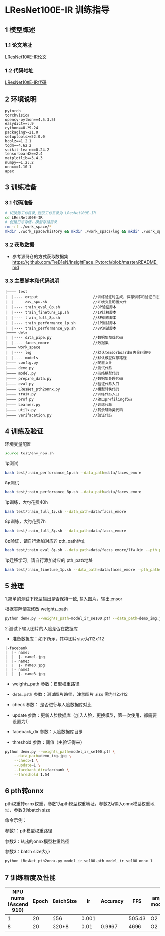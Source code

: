# LResNet100E-IR 训练指导



## 1 模型概述

### 1.1 论文地址

[LResNet100E-IR论文](https://arxiv.org/pdf/1801.07698.pdf )

### 1.2 代码地址

[LResNet100E-IR代码](https://github.com/TreB1eN/InsightFace_Pytorch )



## 2 环境说明

```
pytorch
torchvision
opencv-python==4.5.3.56
easydict==1.9
cython==0.29.24
packaging>=21.0
setuptools>=52.0.0
bcolz==1.2.1
tqdm==4.62.2
scikit-learn==0.24.2
tensorboardX==2.4
matplotlib==3.4.3
numpy==1.21.2
onnx==1.10.1
apex
```



## 3 训练准备

### 3.1 代码准备

```bash
# 切换到工作目录,假设工作目录为 LResNet100E-IR
cd LResNet100E-IR
# 创建日志存储，模型存储目录
rm -rf ./work_space/* 
mkdir ./work_space/history && mkdir ./work_space/log && mkdir ./work_space/models && mkdir ./work_space/save
```

### 3.2 获取数据

+ 参考源码仓的方式获取数据集 https://github.com/TreB1eN/InsightFace_Pytorch/blob/master/README.md



### 3.3 主要脚本和代码说明

```
|———— test
|  |---- output							//训练验证时生成，保存训练和验证日志
|  |---- env_npu.sh						//环境变量配置文件
|  |---- train_eval_8p.sh				//8P验证脚本
|  |---- train_finetune_1p.sh			//1P迁移脚本
|  |---- train_full_8p.sh				//8P训练脚本
|  |---- train_performance_1p.sh		//1P测试脚本
|  |---- train_performance_8p.sh		//8P测试脚本
|———— data
|  |---- data_pipe.py					//数据集加载代码
|  |---- faces_emore					//数据集
|———— work_space				
|  |---- log							//默认tensorboard日志保存路径
|  |---- models							//默认模型保存路径					
|———— config.py							//配置文件
|———— demo.py							//测试代码
|———— model.py							//网络模型代码
|———— prepare_data.py					//数据集处理代码
|———— eval.py							//验证代码入口
|———— LResNet_pth2onnx.py				//模型转换代码
|———— train.py							//训练代码入口
|———— prof.py							//输出profiling代码
|———— Learner.py						//训练代码
|———— utils.py							//其余辅助类代码
|———— verifacation.py					//验证代码
```



## 4 训练及验证

环境变量配置

```bash
source test/env_npu.sh
```

1p测试

```bash
bash test/train_performance_1p.sh --data_path=data/faces_emore
```

8p测试

```bash
bash test/train_performance_8p.sh --data_path=data/faces_emore
```

1p训练，大约花费40h

```bash
bash test/train_full_1p.sh --data_path=data/faces_emore
```

8p训练，大约花费7h

```bash
bash test/train_full_8p.sh --data_path=data/faces_emore
```

8p验证，请自行添加对应的 pth_path地址

```bash
bash test/train_eval_8p.sh --data_path=data/faces_emore/lfw.bin --pth_path=
```

1p迁移学习，请自行添加对应的 pth_path地址

```bash
bash test/train_finetune_1p.sh --data_path=data/faces_emore --pth_path=
```



## 5 推理

1.简单的测试下模型输出是否保持一致, 输入图片，输出tensor

根据实际情况修改 weights_path

```bash
python demo.py --weights_path=model_ir_se100.pth --data_path=demo_img.jpg
```

2.测试下输入图片的人脸是否在数据库

- 准备数据库：如下所示，其中图片size为112x112

```
|-facebank
|  |- name1
|  |  |- name1.jpg
|  |- name2
|  |  |- name3.jpg
|  |- name3
|  |  |- name3.jpg
```

* weights_path 参数：模型权重路径

* data_path 参数：测试图片路径，注意图片 size 需为112x112

* check 参数： 是否进行与人脸数据库对比

* update 参数：更新人脸数据库（加入人脸，更换模型，第一次使用，都需要设置为1）

* facebank_dir 参数：人脸数据库目录

* threshold 参数：阈值（由验证得来）

```bash
python demo.py --weights_path=model_ir_se100.pth \
	--data_path=demo_img.jpg \
	--check=1 \
	--update=1 \
	--facebank_dir=facebank \
	--threshold 1.54
```



## 6 pth转onnx

pth权重转onnx权重，参数1为pth模型权重地址，参数2为输入onnx模型权重地址，参数3为batch size

命令示例：

参数1：pth模型权重路径

参数2：转出的onnx模型权重路径

参数3：batch size大小

```bash
python LResNet_pth2onnx.py model_ir_se100.pth model_ir_se100.onnx 1
```



## 7 训练精度及性能

| NPU nums (Ascend 910) | Epoch | BatchSize | lr    | Accuracy | FPS    | amp mode |
| --------------------- | ----- | --------- | ----- | -------- | ------ | -------- |
| 1                     | 20    | 256       | 0.001 |          | 505.43 | O2       |
| 8                     | 20    | 320*8     | 0.01 | 0.9967   | 4696   | O2       |

